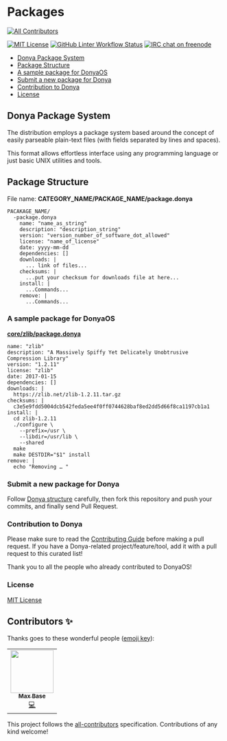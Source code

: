 # Packages
<!-- ALL-CONTRIBUTORS-BADGE:START - Do not remove or modify this section -->
[![All Contributors](https://img.shields.io/badge/all_contributors-1-orange.svg?style=flat-square)](#contributors-)
<!-- ALL-CONTRIBUTORS-BADGE:END -->

[![MIT License](https://img.shields.io/github/license/DonyaOS/Packages?color=brightgreen)](LICENSE)
[![GitHub Linter Workflow Status](https://img.shields.io/github/workflow/status/DonyaOS/Packages/Lint?label=Linter)](#packages)
[![IRC chat on freenode](https://img.shields.io/badge/IRC%20chat%20on%20freenode-%23DonyaOS-brightgreen)](#packages)

- [Donya Package System](#donya-package-system)
- [Package Structure](#package-structure)
- [A sample package for DonyaOS](#a-sample-package-for-donyaos)
- [Submit a new package for Donya](#submit-a-new-package-for-donya)
- [Contribution to Donya](#contribution-to-donya)
- [License](#license)

## Donya Package System

The distribution employs a package system based around the concept of easily
parseable plain-text files (with fields separated by lines and spaces).

This format allows effortless interface using any programming language or just
basic UNIX utilities and tools.

## Package Structure

File name: **CATEGORY_NAME/PACKAGE_NAME/package.donya**

```
PACAKAGE_NAME/
  -package.donya
    name: "name_as_string"
    description: "description_string"
    version: "version_number_of_software_dot_allowed"
    license: "name_of_license"
    date: yyyy-mm-dd
    dependencies: []
    downloads: |
      ... link of files...
    checksums: |
      ...put your checksum for downloads file at here...
    install: |
      ...Commands...
    remove: |
      ...Commands...
```

### A sample package for DonyaOS

[**core/zlib/package.donya**](core/zlib/package.donya)

```
name: "zlib"
description: "A Massively Spiffy Yet Delicately Unobtrusive Compression Library"
version: "1.2.11"
license: "zlib"
date: 2017-01-15
dependencies: []
downloads: |
  https://zlib.net/zlib-1.2.11.tar.gz
checksums: |
  c3e5e9fdd5004dcb542feda5ee4f0ff0744628baf8ed2dd5d66f8ca1197cb1a1
install: |
  cd zlib-1.2.11
  ./configure \
    --prefix=/usr \
    --libdir=/usr/lib \
    --shared
  make
  make DESTDIR="$1" install
remove: |
  echo "Removing … "
```

### Submit a new package for Donya

Follow [Donya structure](#package-structure) carefully, then fork this repository and push your commits, and finally send Pull Request.

### Contribution to Donya

Please make sure to read the [Contributing Guide](CONTRIBUTING.md) before making a pull request. If you have a Donya-related project/feature/tool, add it with a pull request to this curated list!

Thank you to all the people who already contributed to DonyaOS!

### License

[MIT License](LICENSE)

## Contributors ✨

Thanks goes to these wonderful people ([emoji key](https://allcontributors.org/docs/en/emoji-key)):

<!-- ALL-CONTRIBUTORS-LIST:START - Do not remove or modify this section -->
<!-- prettier-ignore-start -->
<!-- markdownlint-disable -->
<table>
  <tr>
    <td align="center"><a href="https://maxbase.org/"><img src="https://avatars.githubusercontent.com/u/2658040?v=4?s=100" width="100px;" alt=""/><br /><sub><b>Max Base</b></sub></a><br /><a href="https://github.com/DonyaOS/Packages/commits?author=BaseMax" title="Code">💻</a></td>
  </tr>
</table>

<!-- markdownlint-restore -->
<!-- prettier-ignore-end -->

<!-- ALL-CONTRIBUTORS-LIST:END -->

This project follows the [all-contributors](https://github.com/all-contributors/all-contributors) specification. Contributions of any kind welcome!